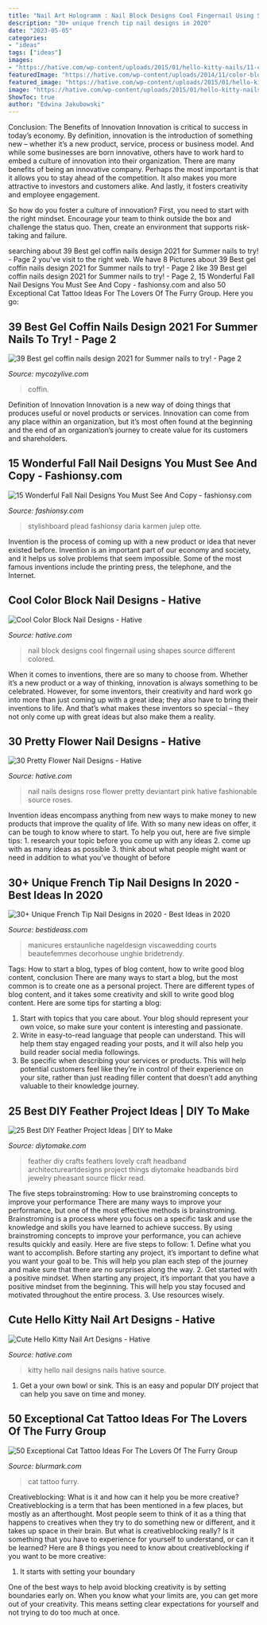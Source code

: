 ```yaml
---
title: "Nail Art Hologramm : Nail Block Designs Cool Fingernail Using Shapes Source Different Colored"
description: "30+ unique french tip nail designs in 2020"
date: "2023-05-05"
categories:
- "ideas"
tags: ["ideas"]
images:
- "https://hative.com/wp-content/uploads/2015/01/hello-kitty-nails/11-cute-hello-kitty-nail-art-designs.jpg"
featuredImage: "https://hative.com/wp-content/uploads/2014/11/color-block-nail-designs/6-color-block-nail-designs.jpg"
featured_image: "https://hative.com/wp-content/uploads/2015/01/hello-kitty-nails/11-cute-hello-kitty-nail-art-designs.jpg"
image: "https://hative.com/wp-content/uploads/2015/01/hello-kitty-nails/11-cute-hello-kitty-nail-art-designs.jpg"
ShowToc: true
author: "Edwina Jakubowski"
---
```



Conclusion: The Benefits of Innovation
Innovation is critical to success in today’s economy. By definition, innovation is the introduction of something new – whether it’s a new product, service, process or business model. And while some businesses are born innovative, others have to work hard to embed a culture of innovation into their organization.
There are many benefits of being an innovative company. Perhaps the most important is that it allows you to stay ahead of the competition. It also makes you more attractive to investors and customers alike. And lastly, it fosters creativity and employee engagement.

So how do you foster a culture of innovation? First, you need to start with the right mindset. Encourage your team to think outside the box and challenge the status quo. Then, create an environment that supports risk-taking and failure.

	

		
searching about 39 Best gel coffin nails design 2021 for Summer nails to try! - Page 2 you've visit to the right web. We have 8 Pictures about 39 Best gel coffin nails design 2021 for Summer nails to try! - Page 2 like 39 Best gel coffin nails design 2021 for Summer nails to try! - Page 2, 15 Wonderful Fall Nail Designs You Must See And Copy - fashionsy.com and also 50 Exceptional Cat Tattoo Ideas For The Lovers Of The Furry Group. Here you go:
		
    
## 39 Best Gel Coffin Nails Design 2021 For Summer Nails To Try! - Page 2

<img loading=lazy src="https://mycozylive.com/wp-content/uploads/2021/05/13-683x1024.jpg" onerror="this.onerror=null;this.src='https://tse2.mm.bing.net/th?id=OIP.dzt52vdBR__bazcKQzpPxgHaLG&amp;pid=15.1';" alt="39 Best gel coffin nails design 2021 for Summer nails to try! - Page 2">

_Source: mycozylive.com_

>coffin. 

	

Definition of Innovation
Innovation is a new way of doing things that produces useful or novel products or services. Innovation can come from any place within an organization, but it’s most often found at the beginning and the end of an organization’s journey to create value for its customers and shareholders.

    
## 15 Wonderful Fall Nail Designs You Must See And Copy - Fashionsy.com

<img loading=lazy src="https://fashionsy.com/wp-content/uploads/2015/10/nail-323.0-630x840.jpg" onerror="this.onerror=null;this.src='https://tse2.mm.bing.net/th?id=OIP.hR-bstSEYY5o--UmfOs68AHaJ4&amp;pid=15.1';" alt="15 Wonderful Fall Nail Designs You Must See And Copy - fashionsy.com">

_Source: fashionsy.com_

>stylishboard plead fashionsy daria karmen julep otte. 

	

Invention is the process of coming up with a new product or idea that never existed before. Invention is an important part of our economy and society, and it helps us solve problems that seem impossible. Some of the most famous inventions include the printing press, the telephone, and the Internet.

    
## Cool Color Block Nail Designs - Hative

<img loading=lazy src="https://hative.com/wp-content/uploads/2014/11/color-block-nail-designs/6-color-block-nail-designs.jpg" onerror="this.onerror=null;this.src='https://tse4.mm.bing.net/th?id=OIP.zCgub5iwRDbvFUFMhhvCMQHaLH&amp;pid=15.1';" alt="Cool Color Block Nail Designs - Hative">

_Source: hative.com_

>nail block designs cool fingernail using shapes source different colored. 

	

When it comes to inventions, there are so many to choose from. Whether it’s a new product or a way of thinking, innovation is always something to be celebrated. However, for some inventors, their creativity and hard work go into more than just coming up with a great idea; they also have to bring their inventions to life. And that’s what makes these inventors so special – they not only come up with great ideas but also make them a reality.

    
## 30 Pretty Flower Nail Designs - Hative

<img loading=lazy src="https://hative.com/wp-content/uploads/2014/11/flower-nail-designs/15-pretty-flower-nail-designs.jpg" onerror="this.onerror=null;this.src='https://tse1.mm.bing.net/th?id=OIP.o1X106x3xN9-foAdRyVC5gHaLC&amp;pid=15.1';" alt="30 Pretty Flower Nail Designs - Hative">

_Source: hative.com_

>nail nails designs rose flower pretty deviantart pink hative fashionable source roses. 

	

Invention ideas encompass anything from new ways to make money to new products that improve the quality of life. With so many new ideas on offer, it can be tough to know where to start. To help you out, here are five simple tips: 1. research your topic before you come up with any ideas 2. come up with as many ideas as possible 3. think about what people might want or need in addition to what you’ve thought of before 
    
## 30+ Unique French Tip Nail Designs In 2020 - Best Ideas In 2020

<img loading=lazy src="https://www.bestideass.com/wp-content/uploads/2020/02/24-best-french-tip-nail-designs-2402202095624.jpg" onerror="this.onerror=null;this.src='https://tse2.mm.bing.net/th?id=OIP.DQaMnFGIpsRo-fZIw3wqAwHaJ4&amp;pid=15.1';" alt="30+ Unique French Tip Nail Designs in 2020 - Best Ideas in 2020">

_Source: bestideass.com_

>manicures erstaunliche nageldesign viscawedding courts beautefemmes decorhouse unghie bridetrendy. 

	

Tags: How to start a blog, types of blog content, how to write good blog content, conclusion
There are many ways to start a blog, but the most common is to create one as a personal project. There are different types of blog content, and it takes some creativity and skill to write good blog content. Here are some tips for starting a blog:
1. Start with topics that you care about. Your blog should represent your own voice, so make sure your content is interesting and passionate.
2. Write in easy-to-read language that people can understand. This will help them stay engaged reading your posts, and it will also help you build reader social media followings.
3. Be specific when describing your services or products. This will help potential customers feel like they’re in control of their experience on your site, rather than just reading filler content that doesn’t add anything valuable to their knowledge journey. 

    
## 25 Best DIY Feather Project Ideas | DIY To Make

<img loading=lazy src="http://www.diytomake.com/wp-content/uploads/2017/05/Feather-Headband-DIY.jpg" onerror="this.onerror=null;this.src='https://tse1.mm.bing.net/th?id=OIP.NNtIv5wFtf-_7_Z6QfFjwgHaJ4&amp;pid=15.1';" alt="25 Best DIY Feather Project Ideas | DIY to Make">

_Source: diytomake.com_

>feather diy crafts feathers lovely craft headband architectureartdesigns project things diytomake headbands bird jewelry pheasant source flickr read. 

	

The five steps tobrainstroming: How to use brainstroming concepts to improve your performance
There are many ways to improve your performance, but one of the most effective methods is brainstroming. Brainstroming is a process where you focus on a specific task and use the knowledge and skills you have learned to achieve success. By using brainstroming concepts to improve your performance, you can achieve results quickly and easily. Here are five steps to follow: 1. Define what you want to accomplish. Before starting any project, it’s important to define what you want your goal to be. This will help you plan each step of the journey and make sure that there are no surprises along the way. 2. Get started with a positive mindset. When starting any project, it’s important that you have a positive mindset from the beginning. This will help you stay focused and motivated throughout the entire process. 3. Use resources wisely.

    
## Cute Hello Kitty Nail Art Designs - Hative

<img loading=lazy src="https://hative.com/wp-content/uploads/2015/01/hello-kitty-nails/11-cute-hello-kitty-nail-art-designs.jpg" onerror="this.onerror=null;this.src='https://tse1.mm.bing.net/th?id=OIP.2Hg5-pVNES-kXwi3iHD3OAHaJ4&amp;pid=15.1';" alt="Cute Hello Kitty Nail Art Designs - Hative">

_Source: hative.com_

>kitty hello nail designs nails hative source. 

	

1. Get a your own bowl or sink. This is an easy and popular DIY project that can help you save on time and money.

    
## 50 Exceptional Cat Tattoo Ideas For The Lovers Of The Furry Group

<img loading=lazy src="http://www.blurmark.com/wp-content/uploads/2017/06/Walking-Cat-On-Arm.jpg" onerror="this.onerror=null;this.src='https://tse2.mm.bing.net/th?id=OIP.dDAjl50XvQY2iy7ItnRg4AHaJ4&amp;pid=15.1';" alt="50 Exceptional Cat Tattoo Ideas For The Lovers Of The Furry Group">

_Source: blurmark.com_

>cat tattoo furry. 

	

Creativeblocking: What is it and how can it help you be more creative?
Creativeblocking is a term that has been mentioned in a few places, but mostly as an afterthought. Most people seem to think of it as a thing that happens to creatives when they try to do something new or different, and it takes up space in their brain. But what is creativeblocking really? Is it something that you have to experience for yourself to understand, or can it be learned? Here are 8 things you need to know about creativeblocking if you want to be more creative: 
1) It starts with setting your boundary

One of the best ways to help avoid blocking creativity is by setting boundaries early on. When you know what your limits are, you can get more out of your creativity. This means setting clear expectations for yourself and not trying to do too much at once.

